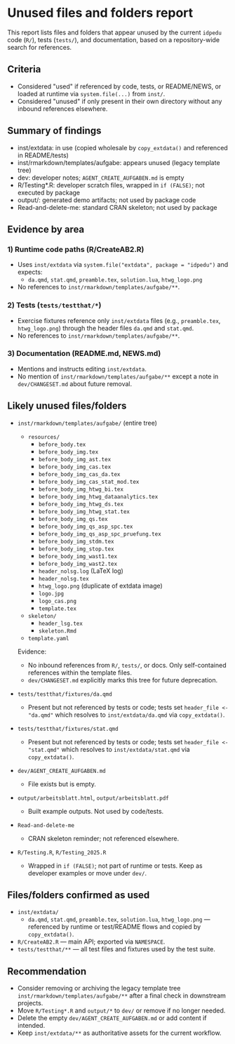 # Unused files and folders report

This report lists files and folders that appear unused by the current `idpedu` code (`R/`), tests (`tests/`), and documentation, based on a repository-wide search for references.

## Criteria
- Considered "used" if referenced by code, tests, or README/NEWS, or loaded at runtime via `system.file(...)` from `inst/`.
- Considered "unused" if only present in their own directory without any inbound references elsewhere.

## Summary of findings

- inst/extdata: in use (copied wholesale by `copy_extdata()` and referenced in README/tests)
- inst/rmarkdown/templates/aufgabe: appears unused (legacy template tree)
- dev: developer notes; `AGENT_CREATE_AUFGABEN.md` is empty
- R/Testing*.R: developer scratch files, wrapped in `if (FALSE)`; not executed by package
- output/: generated demo artifacts; not used by package code
- Read-and-delete-me: standard CRAN skeleton; not used by package

## Evidence by area

### 1) Runtime code paths (R/CreateAB2.R)
- Uses `inst/extdata` via `system.file("extdata", package = "idpedu")` and expects:
  - `da.qmd`, `stat.qmd`, `preamble.tex`, `solution.lua`, `htwg_logo.png`
- No references to `inst/rmarkdown/templates/aufgabe/**`.

### 2) Tests (`tests/testthat/*`)
- Exercise fixtures reference only `inst/extdata` files (e.g., `preamble.tex`, `htwg_logo.png`) through the header files `da.qmd` and `stat.qmd`.
- No references to `inst/rmarkdown/templates/aufgabe/**`.

### 3) Documentation (README.md, NEWS.md)
- Mentions and instructs editing `inst/extdata`.
- No mention of `inst/rmarkdown/templates/aufgabe/**` except a note in `dev/CHANGESET.md` about future removal.

## Likely unused files/folders

- `inst/rmarkdown/templates/aufgabe/` (entire tree)
  - `resources/`
    - `before_body.tex`
    - `before_body_img.tex`
    - `before_body_img_ast.tex`
    - `before_body_img_cas.tex`
    - `before_body_img_cas_da.tex`
    - `before_body_img_cas_stat_mod.tex`
    - `before_body_img_htwg_bi.tex`
    - `before_body_img_htwg_dataanalytics.tex`
    - `before_body_img_htwg_ds.tex`
    - `before_body_img_htwg_stat.tex`
    - `before_body_img_qs.tex`
    - `before_body_img_qs_asp_spc.tex`
    - `before_body_img_qs_asp_spc_pruefung.tex`
    - `before_body_img_stdm.tex`
    - `before_body_img_stop.tex`
    - `before_body_img_wast1.tex`
    - `before_body_img_wast2.tex`
    - `header_nolsg.log` (LaTeX log)
    - `header_nolsg.tex`
    - `htwg_logo.png` (duplicate of extdata image)
    - `logo.jpg`
    - `logo_cas.png`
    - `template.tex`
  - `skeleton/`
    - `header_lsg.tex`
    - `skeleton.Rmd`
  - `template.yaml`

  Evidence:
  - No inbound references from `R/`, `tests/`, or docs. Only self-contained references within the template files.
  - `dev/CHANGESET.md` explicitly marks this tree for future deprecation.

- `tests/testthat/fixtures/da.qmd`
  - Present but not referenced by tests or code; tests set `header_file <- "da.qmd"` which resolves to `inst/extdata/da.qmd` via `copy_extdata()`.

- `tests/testthat/fixtures/stat.qmd`
  - Present but not referenced by tests or code; tests set `header_file <- "stat.qmd"` which resolves to `inst/extdata/stat.qmd` via `copy_extdata()`.

- `dev/AGENT_CREATE_AUFGABEN.md`
  - File exists but is empty.

- `output/arbeitsblatt.html`, `output/arbeitsblatt.pdf`
  - Built example outputs. Not used by code/tests.

- `Read-and-delete-me`
  - CRAN skeleton reminder; not referenced elsewhere.

- `R/Testing.R`, `R/Testing_2025.R`
  - Wrapped in `if (FALSE)`; not part of runtime or tests. Keep as developer examples or move under `dev/`.

## Files/folders confirmed as used

- `inst/extdata/`
  - `da.qmd`, `stat.qmd`, `preamble.tex`, `solution.lua`, `htwg_logo.png` — referenced by runtime or test/README flows and copied by `copy_extdata()`.
- `R/CreateAB2.R` — main API; exported via `NAMESPACE`.
- `tests/testthat/**` — all test files and fixtures used by the test suite.

## Recommendation
- Consider removing or archiving the legacy template tree `inst/rmarkdown/templates/aufgabe/**` after a final check in downstream projects.
- Move `R/Testing*.R` and `output/*` to `dev/` or remove if no longer needed.
- Delete the empty `dev/AGENT_CREATE_AUFGABEN.md` or add content if intended.
- Keep `inst/extdata/**` as authoritative assets for the current workflow.
